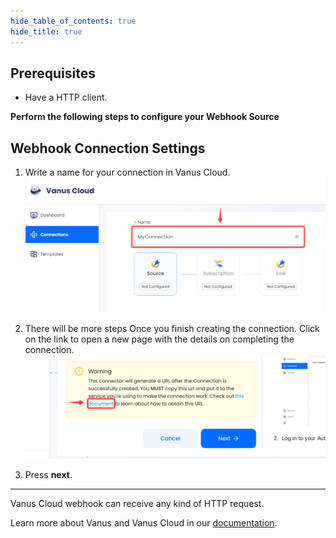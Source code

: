 ```yaml
--- 
hide_table_of_contents: true
hide_title: true
---
```


## Prerequisites

- Have a HTTP client.

**Perform the following steps to configure your Webhook Source**

## Webhook Connection Settings

1. Write a name for your connection in Vanus Cloud.
   ![img.png](images/1.png)
2. There will be more steps Once you finish creating the connection. Click on the link to open a new page with the details on completing the connection.
   ![](images/warning.png)

3. Press **next**.

---

Vanus Cloud webhook can receive any kind of HTTP request.

Learn more about Vanus and Vanus Cloud in our [documentation](https://docs.vanus.ai).